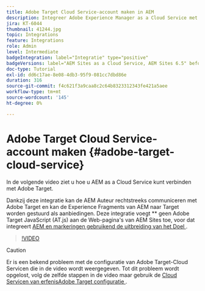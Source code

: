 ```yaml
---
title: Adobe Target Cloud Service-account maken in AEM
description: Integreer Adobe Experience Manager as a Cloud Service met Adobe Target met behulp van Cloud Service en Adobe IMS-verificatie.
jira: KT-6044
thumbnail: 41244.jpg
topic: Integrations
feature: Integrations
role: Admin
level: Intermediate
badgeIntegration: label="Integratie" type="positive"
badgeVersions: label="AEM Sites as a Cloud Service, AEM Sites 6.5" before-title="false"
doc-type: Tutorial
exl-id: dd6c17ae-8e08-4db3-95f9-081cc7dbd86e
duration: 316
source-git-commit: f4c621f3a9caa8c2c64b8323312343fe421a5aee
workflow-type: tm+mt
source-wordcount: '145'
ht-degree: 0%

---
```


# Adobe Target Cloud Service-account maken {#adobe-target-cloud-service}

In de volgende video ziet u hoe u AEM as a Cloud Service kunt verbinden met Adobe Target.

Dankzij deze integratie kan de AEM Auteur rechtstreeks communiceren met Adobe Target en kan de Experience Fragments van AEM naar Target worden gestuurd als aanbiedingen.  Deze integratie voegt ** geen Adobe Target JavaScript (AT.js) aan de Web-pagina&#39;s van AEM Sites toe, voor dat integreert [ AEM en markeringen gebruikend de uitbreiding van het Doel ](../experience-platform/data-collection/tags/connect-aem-tag-property-using-ims.md).

>[!VIDEO](https://video.tv.adobe.com/v/41244?quality=12&learn=on)

>[!CAUTION]
>
>Er is een bekend probleem met de configuratie van Adobe Target-Cloud Servicen die in de video wordt weergegeven. Tot dit probleem wordt opgelost, volg de zelfde stappen in de video maar gebruik de [ Cloud Servicen van erfenisAdobe Target configuratie ](https://experienceleague.adobe.com/docs/experience-manager-learn/aem-target-tutorial/aem-target-implementation/using-aem-cloud-services.html).
